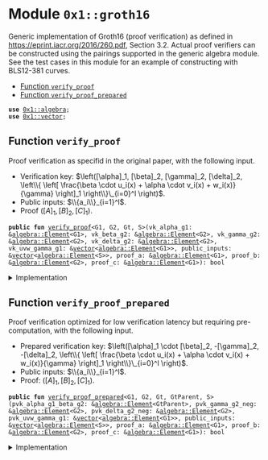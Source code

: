 
<a name="0x1_groth16"></a>

# Module `0x1::groth16`

Generic implementation of Groth16 (proof verification) as defined in https://eprint.iacr.org/2016/260.pdf, Section 3.2.
Actual proof verifiers can be constructed using the pairings supported in the generic algebra module.
See the test cases in this module for an example of constructing with BLS12-381 curves.


-  [Function `verify_proof`](#0x1_groth16_verify_proof)
-  [Function `verify_proof_prepared`](#0x1_groth16_verify_proof_prepared)


<pre><code><b>use</b> <a href="algebra.md#0x1_algebra">0x1::algebra</a>;
<b>use</b> <a href="../../move-stdlib/doc/vector.md#0x1_vector">0x1::vector</a>;
</code></pre>



<a name="0x1_groth16_verify_proof"></a>

## Function `verify_proof`

Proof verification as specifid in the original paper, with the following input.
- Verification key: $\left([\alpha]_1, [\beta]_2, [\gamma]_2, [\delta]_2, \left\\{ \left[ \frac{\beta \cdot u_i(x) + \alpha \cdot v_i(x) + w_i(x)}{\gamma} \right]_1 \right\\}\_{i=0}^l \right)$.
- Public inputs: $\\{a_i\\}_{i=1}^l$.
- Proof $\left( \left[ A \right]_1, \left[ B \right]_2, \left[ C \right]_1 \right)$.


<pre><code><b>public</b> <b>fun</b> <a href="gorth16.md#0x1_groth16_verify_proof">verify_proof</a>&lt;G1, G2, Gt, S&gt;(vk_alpha_g1: &<a href="algebra.md#0x1_algebra_Element">algebra::Element</a>&lt;G1&gt;, vk_beta_g2: &<a href="algebra.md#0x1_algebra_Element">algebra::Element</a>&lt;G2&gt;, vk_gamma_g2: &<a href="algebra.md#0x1_algebra_Element">algebra::Element</a>&lt;G2&gt;, vk_delta_g2: &<a href="algebra.md#0x1_algebra_Element">algebra::Element</a>&lt;G2&gt;, vk_uvw_gamma_g1: &<a href="../../move-stdlib/doc/vector.md#0x1_vector">vector</a>&lt;<a href="algebra.md#0x1_algebra_Element">algebra::Element</a>&lt;G1&gt;&gt;, public_inputs: &<a href="../../move-stdlib/doc/vector.md#0x1_vector">vector</a>&lt;<a href="algebra.md#0x1_algebra_Element">algebra::Element</a>&lt;S&gt;&gt;, proof_a: &<a href="algebra.md#0x1_algebra_Element">algebra::Element</a>&lt;G1&gt;, proof_b: &<a href="algebra.md#0x1_algebra_Element">algebra::Element</a>&lt;G2&gt;, proof_c: &<a href="algebra.md#0x1_algebra_Element">algebra::Element</a>&lt;G1&gt;): bool
</code></pre>



<details>
<summary>Implementation</summary>


<pre><code><b>public</b> <b>fun</b> <a href="gorth16.md#0x1_groth16_verify_proof">verify_proof</a>&lt;G1,G2,Gt,S&gt;(
    vk_alpha_g1: &Element&lt;G1&gt;,
    vk_beta_g2: &Element&lt;G2&gt;,
    vk_gamma_g2: &Element&lt;G2&gt;,
    vk_delta_g2: &Element&lt;G2&gt;,
    vk_uvw_gamma_g1: &<a href="../../move-stdlib/doc/vector.md#0x1_vector">vector</a>&lt;Element&lt;G1&gt;&gt;,
    public_inputs: &<a href="../../move-stdlib/doc/vector.md#0x1_vector">vector</a>&lt;Element&lt;S&gt;&gt;,
    proof_a: &Element&lt;G1&gt;,
    proof_b: &Element&lt;G2&gt;,
    proof_c: &Element&lt;G1&gt;,
): bool {
    <b>let</b> left = pairing&lt;G1,G2,Gt&gt;(proof_a, proof_b);
    <b>let</b> scalars = <a href="../../move-stdlib/doc/vector.md#0x1_vector">vector</a>[from_u64&lt;S&gt;(1)];
    std::vector::append(&<b>mut</b> scalars, *public_inputs);
    <b>let</b> right = zero&lt;Gt&gt;();
    <b>let</b> right = add(&right, &pairing&lt;G1,G2,Gt&gt;(vk_alpha_g1, vk_beta_g2));
    <b>let</b> right = add(&right, &pairing(&multi_scalar_mul(vk_uvw_gamma_g1, &scalars), vk_gamma_g2));
    <b>let</b> right = add(&right, &pairing(proof_c, vk_delta_g2));
    eq(&left, &right)
}
</code></pre>



</details>

<a name="0x1_groth16_verify_proof_prepared"></a>

## Function `verify_proof_prepared`

Proof verification optimized for low verification latency but requiring pre-computation, with the following input.
- Prepared verification key: $\left([\alpha]_1 \cdot [\beta]_2, -[\gamma]_2, -[\delta]_2, \left\\{ \left[ \frac{\beta \cdot u_i(x) + \alpha \cdot v_i(x) + w_i(x)}{\gamma} \right]_1 \right\\}\_{i=0}^l \right)$.
- Public inputs: $\\{a_i\\}_{i=1}^l$.
- Proof: $\left( \left[ A \right]_1, \left[ B \right]_2, \left[ C \right]_1 \right)$.


<pre><code><b>public</b> <b>fun</b> <a href="gorth16.md#0x1_groth16_verify_proof_prepared">verify_proof_prepared</a>&lt;G1, G2, Gt, GtParent, S&gt;(pvk_alpha_g1_beta_g2: &<a href="algebra.md#0x1_algebra_Element">algebra::Element</a>&lt;GtParent&gt;, pvk_gamma_g2_neg: &<a href="algebra.md#0x1_algebra_Element">algebra::Element</a>&lt;G2&gt;, pvk_delta_g2_neg: &<a href="algebra.md#0x1_algebra_Element">algebra::Element</a>&lt;G2&gt;, pvk_uvw_gamma_g1: &<a href="../../move-stdlib/doc/vector.md#0x1_vector">vector</a>&lt;<a href="algebra.md#0x1_algebra_Element">algebra::Element</a>&lt;G1&gt;&gt;, public_inputs: &<a href="../../move-stdlib/doc/vector.md#0x1_vector">vector</a>&lt;<a href="algebra.md#0x1_algebra_Element">algebra::Element</a>&lt;S&gt;&gt;, proof_a: &<a href="algebra.md#0x1_algebra_Element">algebra::Element</a>&lt;G1&gt;, proof_b: &<a href="algebra.md#0x1_algebra_Element">algebra::Element</a>&lt;G2&gt;, proof_c: &<a href="algebra.md#0x1_algebra_Element">algebra::Element</a>&lt;G1&gt;): bool
</code></pre>



<details>
<summary>Implementation</summary>


<pre><code><b>public</b> <b>fun</b> <a href="gorth16.md#0x1_groth16_verify_proof_prepared">verify_proof_prepared</a>&lt;G1,G2,Gt,GtParent,S&gt;(
    pvk_alpha_g1_beta_g2: &Element&lt;GtParent&gt;,
    pvk_gamma_g2_neg: &Element&lt;G2&gt;,
    pvk_delta_g2_neg: &Element&lt;G2&gt;,
    pvk_uvw_gamma_g1: &<a href="../../move-stdlib/doc/vector.md#0x1_vector">vector</a>&lt;Element&lt;G1&gt;&gt;,
    public_inputs: &<a href="../../move-stdlib/doc/vector.md#0x1_vector">vector</a>&lt;Element&lt;S&gt;&gt;,
    proof_a: &Element&lt;G1&gt;,
    proof_b: &Element&lt;G2&gt;,
    proof_c: &Element&lt;G1&gt;,
): bool {
    <b>let</b> scalars = <a href="../../move-stdlib/doc/vector.md#0x1_vector">vector</a>[from_u64&lt;S&gt;(1)];
    std::vector::append(&<b>mut</b> scalars, *public_inputs);
    <b>let</b> g1_elements = <a href="../../move-stdlib/doc/vector.md#0x1_vector">vector</a>[*proof_a, multi_scalar_mul(pvk_uvw_gamma_g1, &scalars), *proof_c];
    <b>let</b> g2_elements = <a href="../../move-stdlib/doc/vector.md#0x1_vector">vector</a>[*proof_b, *pvk_gamma_g2_neg, *pvk_delta_g2_neg];
    eq(pvk_alpha_g1_beta_g2, &upcast(&multi_pairing&lt;G1,G2,Gt&gt;(&g1_elements, &g2_elements)))
}
</code></pre>



</details>


[move-book]: https://aptos.dev/guides/move-guides/book/SUMMARY
